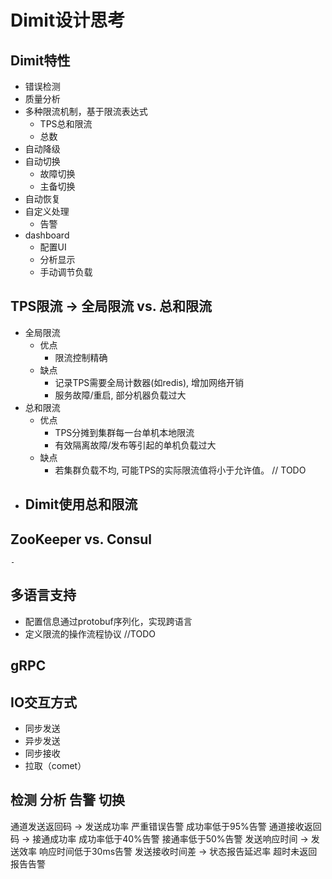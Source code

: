 Dimit设计思考
=====================

## Dimit特性
- 错误检测
- 质量分析
- 多种限流机制，基于限流表达式
    - TPS总和限流
    - 总数
- 自动降级
- 自动切换
    - 故障切换
    - 主备切换
- 自动恢复
- 自定义处理
    - 告警
- dashboard
    - 配置UI
    - 分析显示
    - 手动调节负载

## TPS限流 -> 全局限流 vs. 总和限流
- 全局限流
    - 优点
        - 限流控制精确
    - 缺点
        - 记录TPS需要全局计数器(如redis), 增加网络开销
        - 服务故障/重启, 部分机器负载过大
- 总和限流
    - 优点
        - TPS分摊到集群每一台单机本地限流
        - 有效隔离故障/发布等引起的单机负载过大
    - 缺点
        - 若集群负载不均, 可能TPS的实际限流值将小于允许值。 // TODO
- Dimit使用总和限流
    - 

## ZooKeeper vs. Consul
    - 


## 多语言支持
- 配置信息通过protobuf序列化，实现跨语言
- 定义限流的操作流程协议 //TODO 

## gRPC

## IO交互方式
- 同步发送
- 异步发送
- 同步接收
- 拉取（comet）

## 检测 分析 告警 切换
通道发送返回码     ->  发送成功率  严重错误告警 成功率低于95%告警
通道接收返回码     ->  接通成功率  成功率低于40%告警 接通率低于50%告警
发送响应时间         ->  发送效率 响应时间低于30ms告警
发送接收时间差     ->  状态报告延迟率 超时未返回报告告警
       
        

    
